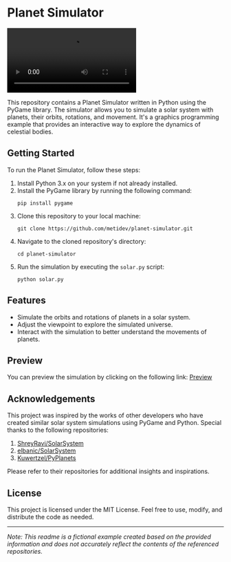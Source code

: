 # Planet Simulator

![Preview](https://github.com/metidev/planet-simulator/blob/main/20230808_193550.mp4)

This repository contains a Planet Simulator written in Python using the PyGame library. The simulator allows you to simulate a solar system with planets, their orbits, rotations, and movement. It's a graphics programming example that provides an interactive way to explore the dynamics of celestial bodies.

## Getting Started

To run the Planet Simulator, follow these steps:

1. Install Python 3.x on your system if not already installed.
2. Install the PyGame library by running the following command:
   ```
   pip install pygame
   ```
3. Clone this repository to your local machine:
   ```
   git clone https://github.com/metidev/planet-simulator.git
   ```
4. Navigate to the cloned repository's directory:
   ```
   cd planet-simulator
   ```
5. Run the simulation by executing the `solar.py` script:
   ```
   python solar.py
   ```

## Features

- Simulate the orbits and rotations of planets in a solar system.
- Adjust the viewpoint to explore the simulated universe.
- Interact with the simulation to better understand the movements of planets.

## Preview

You can preview the simulation by clicking on the following link: [Preview](https://github.com/metidev/planet-simulator/blob/main/20230808_193550.mp4)

## Acknowledgements

This project was inspired by the works of other developers who have created similar solar system simulations using PyGame and Python. Special thanks to the following repositories:

1. [ShreyRavi/SolarSystem](https://github.com/ShreyRavi/SolarSystem)
2. [elbanic/SolarSystem](https://github.com/elbanic/SolarSystem)
3. [Kuwertzel/PyPlanets](https://github.com/Kuwertzel/PyPlanets)

Please refer to their repositories for additional insights and inspirations.

## License

This project is licensed under the MIT License. Feel free to use, modify, and distribute the code as needed.

---

*Note: This readme is a fictional example created based on the provided information and does not accurately reflect the contents of the referenced repositories.*
